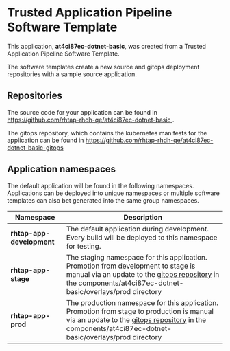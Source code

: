 # Trusted Application Pipeline Software Template

This application, **at4ci87ec-dotnet-basic**, was created from a Trusted Application Pipeline Software Template.

The software templates create a new source and gitops deployment repositories with a sample source application. 

## Repositories

The source code for your application can be found in [https://github.com/rhtap-rhdh-qe/at4ci87ec-dotnet-basic ](https://github.com/rhtap-rhdh-qe/at4ci87ec-dotnet-basic ).
 
The gitops repository, which contains the kubernetes manifests for the application can be found in 
[https://github.com/rhtap-rhdh-qe/at4ci87ec-dotnet-basic-gitops ](https://github.com/rhtap-rhdh-qe/at4ci87ec-dotnet-basic-gitops ) 

## Application namespaces 

The default application will be found in the following namespaces. Applications can be deployed into unique namespaces or multiple software templates can also bet generated into the same group namespaces.  

|  Namespace   |  Description   |  
| -------- | -------- |   
| **rhtap-app-development** | The default application during development. Every build will be deployed to this namespace for testing. | 
| **rhtap-app-stage** | The staging namespace for this application. Promotion from development to stage is manual via an update to the [gitops repository](https://github.com/rhtap-rhdh-qe/at4ci87ec-dotnet-basic-gitops ) in the components/at4ci87ec-dotnet-basic/overlays/prod directory |  
| **rhtap-app-prod** | The production namespace for this application. Promotion from stage to production is manual via an update to the [gitops repository](https://github.com/rhtap-rhdh-qe/at4ci87ec-dotnet-basic-gitops ) in the components/at4ci87ec-dotnet-basic/overlays/prod directory | 
